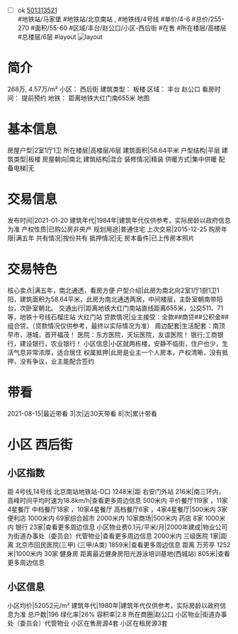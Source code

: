 - [ ] ok [501313521](https://bj.5i5j.com/ershoufang/501313521.html)  
 #地铁站/马家堡 #地铁站/北京南站 ,  #地铁线/4号线
#单价/4-6 #总价/255-270 #面积/55-60   #区域/丰台/赵公口/小区-西后街 #在售 #所在楼层/高楼层 #总楼层/6层 #layout 
![layout](http://image2a.5i5j.com/bdir/layout/5405c888200c439c9daf7377b9d5de69.jpg_P5.jpg) 
# 简介 
 268万,  4.57万/m² 
小区： 西后街
建筑类型： 板楼
区域： 丰台 赵公口
看房时间： 提前预约
地铁： 距离地铁大红门南655米 地图
# 基本信息 
 房屋户型|2室1厅1卫
所在楼层|高楼层/6层
建筑面积|58.64平米
户型结构|平层
建筑类型|板楼
房屋朝向|南北
建筑结构|混合
装修情况|精装
供暖方式|集中供暖
配备电梯|无
# 交易信息 
 发布时间|2021-01-20
建筑年代|1984年|建筑年代仅供参考，实际房龄以政府信息为准
产权性质|已购公房非央产
规划用途|普通住宅
上次交易|2015-12-25
购房年限|满五年
共有情况|按份共有
抵押情况|无
房本备件|已上传房本照片
# 交易特色 
 核心卖点|满五年，南北通透，看房方便
户型介绍|此房为南北向2室1厅1厨1卫1阳，建筑面积为58.64平米，此房为南北通透两居，中间楼层，主卧室朝南带阳台，次卧室朝北。
交通出行|距离地铁大红门南站直线距离655米，公交511、71等，地铁十号线石榴庄站 大红门站
贷款情况|业主接受：全款##商贷##公积金##组合贷。（贷款情况仅供参考，最终以实际情况为准）
周边配套|生活配套：南顶早市，港城，首开福茂！ 医院：东方医院，天坛医院，友谊医院！ 银行;工商银行，建设银行，农业银行！
小区信息|小区就两栋楼，安静不临街，住户也少，生活气息非常浓厚，适合居住
权属抵押|此房是业主一个人房本，产权清晰，没有抵押，没有争议，业主能配合签约
# 带看 
 2021-08-15|最近带看	 3|次|近30天带看	 8|次|累计带看
# 小区 西后街
## 小区指数 
 距 4号线,14号线 北京南站地铁站-D口 1248米|距 右安门外站 216米|南三环内， 高峰时间平均时速为18.8km/h|查看更多周边信息
500米内 平价餐厅119家 ，11家4星餐厅
中档餐厅18家 ，10家4星餐厅
高档餐厅6家 ，4家4星餐厅|500米内 3家便利店
1000米内 69家综合超市
2000米内 10家商场|500米内 药店 8家
1000米内 银行 23家|查看更多周边信息
小区物业费0.1元/平米/月|2000年建成|物业公司为街道办事处（委员会）代管物业|查看更多周边信息
2000米内 三级医院 1家|距离 北京市回民医院(三甲) (三甲/A类) 1859米|查看更多周边信息
距离 万芳亭 1252米|1000米内 30家 健身房
距离最近健身房阳光游泳培训基地(西城站) 805米|查看更多周边信息
## 小区信息 
 小区均价|52052元/m²
建筑年代|1980年|建筑年代仅供参考，实际房龄以政府信息为准
总户数|196
绿化率|26%
容积率|2.8
所在商圈|赵公口
小区物业|街道办事处（委员会）代管物业
小区在售房源4套
小区在租房源3套
